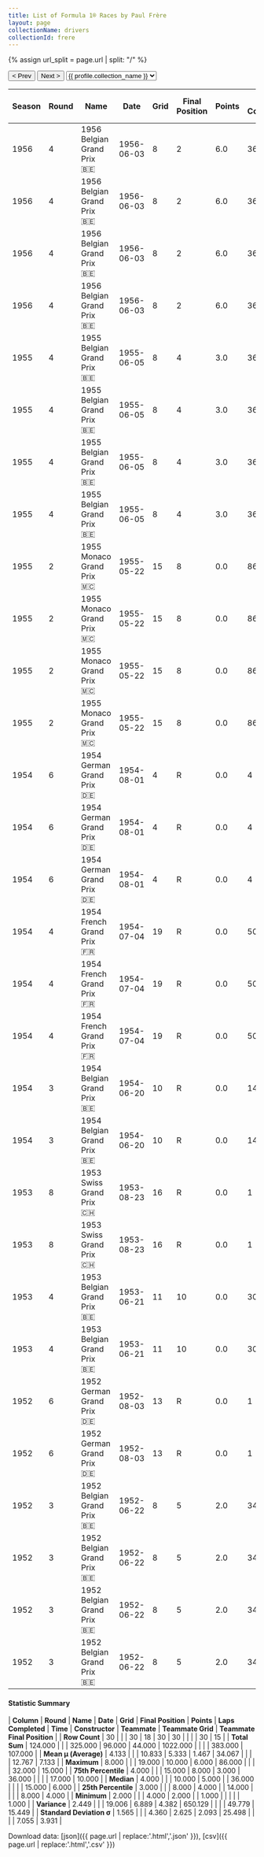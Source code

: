 ```yaml
---
title: List of Formula 1® Races by Paul Frère
layout: page
collectionName: drivers
collectionId: frere
---
```


{% assign url_split = page.url | split: "/" %}
<div id="collection-navigation">
<button onclick="selector.options[selector.selectedIndex-1].value && (window.location = selector.options[selector.selectedIndex-1].value);">&lt; Prev</button>
<button onclick="selector.options[selector.selectedIndex+1].value && (window.location = selector.options[selector.selectedIndex+1].value);">Next &gt;</button>
<select id="selector" onchange="this.options[this.selectedIndex].value && (window.location = this.options[this.selectedIndex].value);">
  {% for collectionId in site.data[page.collectionName].refs %}
    {% if collectionId == page.collectionId %}
      {% assign selected = "selected" %}
    {% else %}
      {% assign selected = "" %}
    {% endif %}
    {% assign profile = site.data[page.collectionName][collectionId].profile %}
    <option value="/f1/{{ page.collectionName }}/{{ collectionId }}/{{ url_split[4] }}" {{ selected }}>{{ profile.collection_name }}</option>
  {% endfor %}
</select>
</div>

| Season | Round | Name | Date | Grid | Final Position | Points | Laps Completed | Time | Constructor | Teammate | Teammate Grid | Teammate Final Position |
|--|--|--|--|--|--|--|--|--|--|--|--|--|
| 1956 | 4 | 1956 Belgian Grand Prix 🇧🇪 | 1956-06-03 | 8 | 2 | 6.0 | 36 | +1:51.3 | Ferrari 🇮🇹 | [Peter Collins 🇬🇧](/f1/drivers/collins) | 3 | 1 |
| 1956 | 4 | 1956 Belgian Grand Prix 🇧🇪 | 1956-06-03 | 8 | 2 | 6.0 | 36 | +1:51.3 | Ferrari 🇮🇹 | [André Pilette 🇧🇪](/f1/drivers/andre_pilette) | 16 | 6 |
| 1956 | 4 | 1956 Belgian Grand Prix 🇧🇪 | 1956-06-03 | 8 | 2 | 6.0 | 36 | +1:51.3 | Ferrari 🇮🇹 | [Juan Fangio 🇦🇷](/f1/drivers/fangio) | 1 | R |
| 1956 | 4 | 1956 Belgian Grand Prix 🇧🇪 | 1956-06-03 | 8 | 2 | 6.0 | 36 | +1:51.3 | Ferrari 🇮🇹 | [Eugenio Castellotti 🇮🇹](/f1/drivers/castellotti) | 5 | R |
| 1955 | 4 | 1955 Belgian Grand Prix 🇧🇪 | 1955-06-05 | 8 | 4 | 3.0 | 36 | +3:25.5 | Ferrari 🇮🇹 | [Nino Farina 🇮🇹](/f1/drivers/farina) | 4 | 3 |
| 1955 | 4 | 1955 Belgian Grand Prix 🇧🇪 | 1955-06-05 | 8 | 4 | 3.0 | 36 | +3:25.5 | Ferrari 🇮🇹 | [Maurice Trintignant 🇫🇷](/f1/drivers/trintignant) | 10 | 6 |
| 1955 | 4 | 1955 Belgian Grand Prix 🇧🇪 | 1955-06-05 | 8 | 4 | 3.0 | 36 | +3:25.5 | Ferrari 🇮🇹 | [Piero Taruffi 🇮🇹](/f1/drivers/taruffi) | 0 | W |
| 1955 | 4 | 1955 Belgian Grand Prix 🇧🇪 | 1955-06-05 | 8 | 4 | 3.0 | 36 | +3:25.5 | Ferrari 🇮🇹 | [Harry Schell 🇺🇸](/f1/drivers/schell) | 0 | W |
| 1955 | 2 | 1955 Monaco Grand Prix 🇲🇨 | 1955-05-22 | 15 | 8 | 0.0 | 86 |   | Ferrari 🇮🇹 | [Maurice Trintignant 🇫🇷](/f1/drivers/trintignant) | 9 | 1 |
| 1955 | 2 | 1955 Monaco Grand Prix 🇲🇨 | 1955-05-22 | 15 | 8 | 0.0 | 86 |   | Ferrari 🇮🇹 | [Nino Farina 🇮🇹](/f1/drivers/farina) | 14 | 4 |
| 1955 | 2 | 1955 Monaco Grand Prix 🇲🇨 | 1955-05-22 | 15 | 8 | 0.0 | 86 |   | Ferrari 🇮🇹 | [Piero Taruffi 🇮🇹](/f1/drivers/taruffi) | 15 | 8 |
| 1955 | 2 | 1955 Monaco Grand Prix 🇲🇨 | 1955-05-22 | 15 | 8 | 0.0 | 86 |   | Ferrari 🇮🇹 | [Harry Schell 🇺🇸](/f1/drivers/schell) | 18 | R |
| 1954 | 6 | 1954 German Grand Prix 🇩🇪 | 1954-08-01 | 4 | R | 0.0 | 4 |   | Gordini 🇫🇷 | [Jean Behra 🇫🇷](/f1/drivers/behra) | 9 | 10 |
| 1954 | 6 | 1954 German Grand Prix 🇩🇪 | 1954-08-01 | 4 | R | 0.0 | 4 |   | Gordini 🇫🇷 | [Clemar Bucci 🇦🇷](/f1/drivers/bucci) | 16 | R |
| 1954 | 6 | 1954 German Grand Prix 🇩🇪 | 1954-08-01 | 4 | R | 0.0 | 4 |   | Gordini 🇫🇷 | [André Pilette 🇧🇪](/f1/drivers/andre_pilette) | 20 | R |
| 1954 | 4 | 1954 French Grand Prix 🇫🇷 | 1954-07-04 | 19 | R | 0.0 | 50 |   | Gordini 🇫🇷 | [Jean Behra 🇫🇷](/f1/drivers/behra) | 17 | 6 |
| 1954 | 4 | 1954 French Grand Prix 🇫🇷 | 1954-07-04 | 19 | R | 0.0 | 50 |   | Gordini 🇫🇷 | [Georges Berger 🇧🇪](/f1/drivers/georges_berger) | 20 | R |
| 1954 | 4 | 1954 French Grand Prix 🇫🇷 | 1954-07-04 | 19 | R | 0.0 | 50 |   | Gordini 🇫🇷 | [Jacques Pollet 🇫🇷](/f1/drivers/pollet) | 18 | R |
| 1954 | 3 | 1954 Belgian Grand Prix 🇧🇪 | 1954-06-20 | 10 | R | 0.0 | 14 |   | Gordini 🇫🇷 | [André Pilette 🇧🇪](/f1/drivers/andre_pilette) | 8 | 5 |
| 1954 | 3 | 1954 Belgian Grand Prix 🇧🇪 | 1954-06-20 | 10 | R | 0.0 | 14 |   | Gordini 🇫🇷 | [Jean Behra 🇫🇷](/f1/drivers/behra) | 7 | R |
| 1953 | 8 | 1953 Swiss Grand Prix 🇨🇭 | 1953-08-23 | 16 | R | 0.0 | 1 |   | HWM 🇬🇧 | [Albert Scherrer 🇨🇭](/f1/drivers/scherrer) | 18 | 9 |
| 1953 | 8 | 1953 Swiss Grand Prix 🇨🇭 | 1953-08-23 | 16 | R | 0.0 | 1 |   | HWM 🇬🇧 | [Lance Macklin 🇬🇧](/f1/drivers/macklin) | 15 | R |
| 1953 | 4 | 1953 Belgian Grand Prix 🇧🇪 | 1953-06-21 | 11 | 10 | 0.0 | 30 |   | HWM 🇬🇧 | [Lance Macklin 🇬🇧](/f1/drivers/macklin) | 17 | R |
| 1953 | 4 | 1953 Belgian Grand Prix 🇧🇪 | 1953-06-21 | 11 | 10 | 0.0 | 30 |   | HWM 🇬🇧 | [Peter Collins 🇬🇧](/f1/drivers/collins) | 16 | R |
| 1952 | 6 | 1952 German Grand Prix 🇩🇪 | 1952-08-03 | 13 | R | 0.0 | 1 |   | HWM 🇬🇧 | [Johnny Claes 🇧🇪](/f1/drivers/claes) | 32 | 10 |
| 1952 | 6 | 1952 German Grand Prix 🇩🇪 | 1952-08-03 | 13 | R | 0.0 | 1 |   | HWM 🇬🇧 | [Tony Gaze 🇦🇺](/f1/drivers/gaze) | 14 | R |
| 1952 | 3 | 1952 Belgian Grand Prix 🇧🇪 | 1952-06-22 | 8 | 5 | 2.0 | 34 |   | HWM 🇬🇧 | [Lance Macklin 🇬🇧](/f1/drivers/macklin) | 14 | 11 |
| 1952 | 3 | 1952 Belgian Grand Prix 🇧🇪 | 1952-06-22 | 8 | 5 | 2.0 | 34 |   | HWM 🇬🇧 | [Roger Laurent 🇧🇪](/f1/drivers/laurent) | 20 | 12 |
| 1952 | 3 | 1952 Belgian Grand Prix 🇧🇪 | 1952-06-22 | 8 | 5 | 2.0 | 34 |   | HWM 🇬🇧 | [Tony Gaze 🇦🇺](/f1/drivers/gaze) | 16 | 15 |
| 1952 | 3 | 1952 Belgian Grand Prix 🇧🇪 | 1952-06-22 | 8 | 5 | 2.0 | 34 |   | HWM 🇬🇧 | [Peter Collins 🇬🇧](/f1/drivers/collins) | 11 | R |

#### Statistic Summary

| **Column** | **Round** | **Name** | **Date** | **Grid** | **Final Position** | **Points** | **Laps Completed** | **Time** | **Constructor** | **Teammate** | **Teammate Grid** | **Teammate Final Position** |
| **Row Count** | 30 |  |  | 30 | 18 | 30 | 30 |  |  |  | 30 | 15 |
| **Total Sum** | 124.000 |  |  | 325.000 | 96.000 | 44.000 | 1022.000 |  |  |  | 383.000 | 107.000 |
| **Mean μ (Average)** | 4.133 |  |  | 10.833 | 5.333 | 1.467 | 34.067 |  |  |  | 12.767 | 7.133 |
| **Maximum** | 8.000 |  |  | 19.000 | 10.000 | 6.000 | 86.000 |  |  |  | 32.000 | 15.000 |
| **75th Percentile** | 4.000 |  |  | 15.000 | 8.000 | 3.000 | 36.000 |  |  |  | 17.000 | 10.000 |
| **Median** | 4.000 |  |  | 10.000 | 5.000 |  | 36.000 |  |  |  | 15.000 | 6.000 |
| **25th Percentile** | 3.000 |  |  | 8.000 | 4.000 |  | 14.000 |  |  |  | 8.000 | 4.000 |
| **Minimum** | 2.000 |  |  | 4.000 | 2.000 |  | 1.000 |  |  |  |  | 1.000 |
| **Variance** | 2.449 |  |  | 19.006 | 6.889 | 4.382 | 650.129 |  |  |  | 49.779 | 15.449 |
| **Standard Deviation σ** | 1.565 |  |  | 4.360 | 2.625 | 2.093 | 25.498 |  |  |  | 7.055 | 3.931 |

Download data: [json]({{ page.url | replace:'.html','.json' }}), [csv]({{ page.url | replace:'.html','.csv' }})
